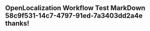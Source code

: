 <properties
ms.topic="hero-topic"
ms.test1="hero-topic"
ms.test2="test"/>


## OpenLocalization Workflow Test MarkDown 58c9f531-14c7-4797-91ed-7a3403dd2a4e thanks!



<!--HONumber=Jul16_HO3-->


